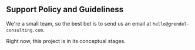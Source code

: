 ## Support Policy and Guideliness

We're a small team, so the best bet is to send us an email at `hello@grendel-consulting.com`.

Right now, this project is in its conceptual stages.